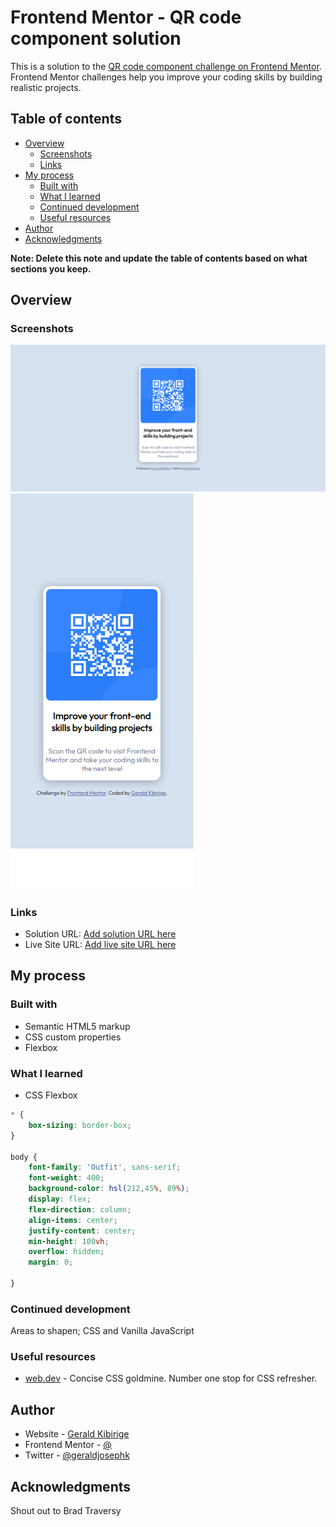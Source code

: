 # Frontend Mentor - QR code component solution

This is a solution to the [QR code component challenge on Frontend Mentor](https://www.frontendmentor.io/challenges/qr-code-component-iux_sIO_H). Frontend Mentor challenges help you improve your coding skills by building realistic projects. 

## Table of contents

- [Overview](#overview)
  - [Screenshots](#screenshots)
  - [Links](#links)
- [My process](#my-process)
  - [Built with](#built-with)
  - [What I learned](#what-i-learned)
  - [Continued development](#continued-development)
  - [Useful resources](#useful-resources)
- [Author](#author)
- [Acknowledgments](#acknowledgments)

**Note: Delete this note and update the table of contents based on what sections you keep.**

## Overview

### Screenshots

![](./screenshot-1.png)
![](./screenshot-2.png)

### Links

- Solution URL: [Add solution URL here](https://your-solution-url.com)
- Live Site URL: [Add live site URL here](https://your-live-site-url.com)

## My process

### Built with

- Semantic HTML5 markup
- CSS custom properties
- Flexbox

### What I learned

- CSS Flexbox

```css
* {
    box-sizing: border-box;
}

body {
    font-family: 'Outfit', sans-serif;
    font-weight: 400;
    background-color: hsl(212,45%, 89%);
    display: flex;
    flex-direction: column;
    align-items: center;
    justify-content: center;
    min-height: 100vh;
    overflow: hidden;
    margin: 0;
    
}

```

### Continued development

Areas to shapen; CSS and Vanilla JavaScript

### Useful resources

- [web.dev](https://web.dev/learn/css/flexbox/) - Concise CSS goldmine.  Number one stop for CSS refresher.

## Author

- Website - [Gerald Kibirige](https://g.dev/geraldjosephk)
- Frontend Mentor - [@](https://www.frontendmentor.io/profile/geraldjosephk)
- Twitter - [@geraldjosephk](https://www.twitter.com/geraldjosephk)

## Acknowledgments

Shout out to Brad Traversy
